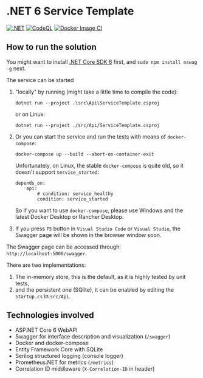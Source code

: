 # .NET 6 Service Template

[![.NET](https://github.com/fuszenecker/ServiceTemplate/actions/workflows/dotnet.yml/badge.svg)](https://github.com/fuszenecker/ServiceTemplate/actions/workflows/dotnet.yml)
[![CodeQL](https://github.com/fuszenecker/ServiceTemplate/actions/workflows/codeql-analysis.yml/badge.svg)](https://github.com/fuszenecker/ServiceTemplate/actions/workflows/codeql-analysis.yml)
[![Docker Image CI](https://github.com/fuszenecker/ServiceTemplate/actions/workflows/docker-image.yml/badge.svg)](https://github.com/fuszenecker/ServiceTemplate/actions/workflows/docker-image.yml)

## How to run the solution

You might want to install [.NET Core SDK 6](https://dotnet.microsoft.com/download/dotnet/6.0) first, and `sudo npm install nswag -g` next.

The service can be started

1. "locally" by running (might take a little time to compile the code):

    ```text
    dotnet run --project .\src\Api\ServiceTemplate.csproj
    ```

    or on Linux:

    ```text
    dotnet run --project ./src/Api/ServiceTemplate.csproj
    ```

2. Or you can start the service and run the tests with means of `docker-compose`:

    ```text
    docker-compose up --build --abort-on-container-exit
    ```

    Unfortunately, on Linux, the stable `docker-compose` is quite old, so it doesn't support `service_started`:

    ```text
    depends_on:
        api:
            # condition: service_healthy
            condition: service_started
    ```

    So if you want to use `docker-compose`, please use Windows and the latest Docker Desktop or Rancher Desktop.

3. If you press `F5` button in `Visual Studio Code` or `Visual Studio`, the Swagger page will be shown in the browser window soon.

The Swagger page can be accessed through: `http://localhost:5000/swagger`.

There are two implementations:

1. The in-memory store, this is the default, as it is highly tested by unit tests,
2. and the persistent one (SQlite), it can be enabled by editing the `Startup.cs` in `src/Api`.

## Technologies involved

* ASP.NET Core 6 WebAPI
* Swagger for interface description and visualization (`/swagger`)
* Docker and docker-compose
* Entity Framework Core with SQLite
* Serilog structured logging (console logger)
* Prometheus.NET for metrics (`/metrics`)
* Correlation ID middleware (`X-Correlation-ID` in header)
